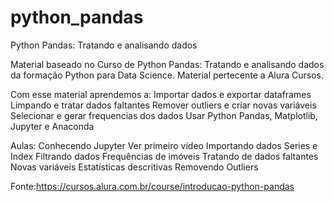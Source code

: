 # python_pandas
Python Pandas: Tratando e analisando dados


Material baseado no Curso de Python Pandas: Tratando e analisando dados da formação Python para Data Science. Material pertecente a Alura Cursos.

Com esse material aprendemos a:
Importar dados e exportar dataframes
Limpando e tratar dados faltantes
Remover outliers e criar novas variáveis
Selecionar e gerar frequencias dos dados
Usar Python Pandas, Matplotlib, Jupyter e Anaconda


Aulas:
Conhecendo Jupyter Ver primeiro vídeo
Importando dados
Series e Index
Filtrando dados
Frequências de imóveis
Tratando de dados faltantes
Novas variáveis
Estatísticas descritivas
Removendo Outliers

Fonte:https://cursos.alura.com.br/course/introducao-python-pandas
